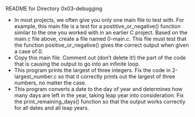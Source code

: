 README for Directory 0x03-debugging

- In most projects, we often give you only one main file to test with. For example, this main file is a test for a postitive_or_negative() function similar to the one you worked with in an earlier C project. Based on the main.c file above, create a file named 0-main.c. This file must test that the function positive_or_negative() gives the correct output when given a case of 0.
- Copy this main file. Comment out (don’t delete it!) the part of the code that is causing the output to go into an infinite loop.
- This program prints the largest of three integers. Fix the code in 2-largest_number.c so that it correctly prints out the largest of three numbers, no matter the case.
- This program converts a date to the day of year and determines how many days are left in the year, taking leap year into consideration. Fix the print_remaining_days() function so that the output works correctly for all dates and all leap years.

